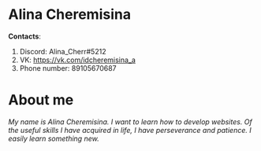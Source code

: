# Alina Cheremisina
**Contacts**: 
1. Discord: Alina_Cherr#5212
2. VK: https://vk.com/idcheremisina_a
3. Phone number: 89105670687
# About me
*My name is Alina Cheremisina. I want to learn how to develop websites. Of the useful skills I have acquired in life, I have perseverance and patience. I easily learn something new.*